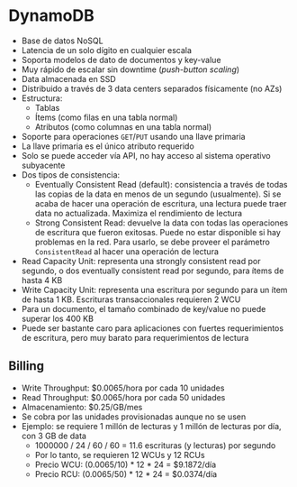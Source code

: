 # DynamoDB

- Base de datos NoSQL
- Latencia de un solo dígito en cualquier escala
- Soporta modelos de dato de documentos y key-value
- Muy rápido de escalar sin downtime (*push-button scaling*)
- Data almacenada en SSD
- Distribuido a través de 3 data centers separados físicamente (no AZs)
- Estructura:
	- Tablas
	- Ítems (como filas en una tabla normal)
	- Atributos (como columnas en una tabla normal)
- Soporte para operaciones `GET`/`PUT` usando una llave primaria
- La llave primaria es el único atributo requerido
- Solo se puede acceder vía API, no hay acceso al sistema operativo subyacente
- Dos tipos de consistencia:
	- Eventually Consistent Read (default): consistencia a través de todas las copias de la data en menos de un segundo (usualmente). Si se acaba de hacer una operación de escritura, una lectura puede traer data no actualizada. Maximiza el rendimiento de lectura
	- Strong Consistent Read: devuelve la data con todas las operaciones de escritura que fueron exitosas. Puede no estar disponible si hay problemas en la red. Para usarlo, se debe proveer el parámetro `ConsistentRead` al hacer una operación de lectura
- Read Capacity Unit: representa una strongly consistent read por segundo, o dos eventually consistent read por segundo, para ítems de hasta 4 KB
- Write Capacity Unit: representa una escritura por segundo para un ítem de hasta 1 KB. Escrituras transaccionales requieren 2 WCU
- Para un documento, el tamaño combinado de key/value no puede superar los 400 KB
- Puede ser bastante caro para aplicaciones con fuertes requerimientos de escritura, pero muy barato para requerimientos de lectura

## Billing

- Write Throughput: $0.0065/hora por cada 10 unidades
- Read Throughput: $0.0065/hora por cada 50 unidades
- Almacenamiento: $0.25/GB/mes
- Se cobra por las unidades provisionadas aunque no se usen
- Ejemplo: se requiere 1 millón de lecturas y 1 millón de lecturas por día, con 3 GB de data
	- 1000000 / 24 / 60 / 60 = 11.6 escrituras (y lecturas) por segundo
	- Por lo tanto, se requieren 12 WCUs y 12 RCUs
	- Precio WCU: (0.0065/10) * 12 * 24 = $9.1872/día
	- Precio RCU: (0.0065/50) * 12 * 24 = $0.0374/día